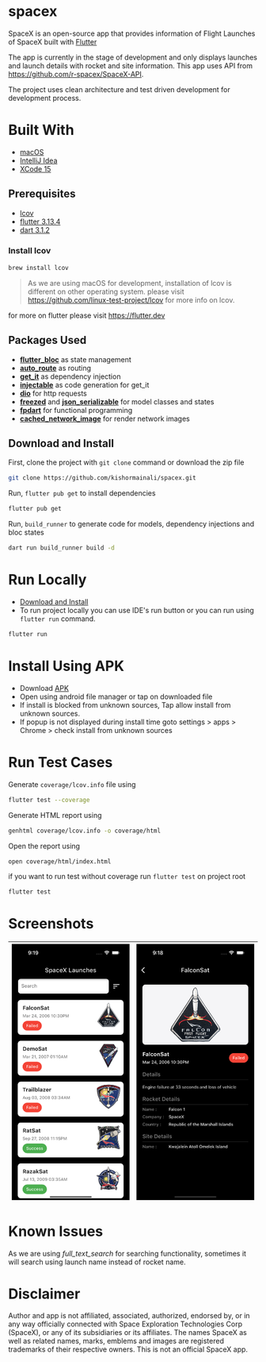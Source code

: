 # spacex

SpaceX is an open-source app that provides information of Flight Launches of SpaceX built with [Flutter](https://flutter.dev)

The app is currently in the stage of development and only displays launches and launch details with rocket and site information. This app uses API from https://github.com/r-spacex/SpaceX-API.

The project uses clean architecture and test driven development for development process.


# Built With
- [macOS](https://www.apple.com/macos/ventura/)
- [IntelliJ Idea](https://www.jetbrains.com/idea/)
- [XCode 15](https://developer.apple.com/xcode/)


## Prerequisites
- [lcov](https://github.com/linux-test-project/lcov)
- [flutter 3.13.4](https://flutter.dev)
- [dart 3.1.2](https://dart.dev)

### Install lcov 
```sh
brew install lcov
```

> As we are using macOS for development, installation of lcov is different on other operating system. please visit https://github.com/linux-test-project/lcov for more info on lcov.

for more on flutter please visit https://flutter.dev

## Packages Used

- **[flutter_bloc](https://pub.dev/packages/flutter_bloc)** as state management
- **[auto_route](https://pub.dev/packages/auto_route)** as routing
- **[get_it](https://pub.dev/packages/get_it)** as dependency injection
- **[injectable](https://pub.dev/packages/injectable)** as code generation for get_it
- **[dio](https://pub.dev/packages/dio)** for http requests
- **[freezed](https://pub.dev/packages/freezed)** and **[json_serializable](https://pub.dev/packages/json_serializable)** for model classes and states
- **[fpdart](https://pub.dev/packages/fpdart)** for functional programming
- **[cached_network_image](https://pub.dev/packages/cached_network_image)** for render network images

## Download and Install

First, clone the project with `git clone` command or download the zip file

```sh
git clone https://github.com/kishormainali/spacex.git
```

Run, `flutter pub get` to install dependencies
```sh
flutter pub get
```

Run, `build_runner` to generate code for models, dependency injections and bloc states

```sh
dart run build_runner build -d
```


# Run Locally
- [Download and Install](#Download-and-Install)
- To run project locally you can use IDE's run button or you can run using `flutter run` command.
```sh
flutter run
```

# Install Using APK

- Download [APK](resources/spacex.apk)
- Open using android file manager or tap on downloaded file
- If install is blocked from unknown sources, Tap allow install from unknown sources.
- If popup is not displayed during install time goto settings > apps > Chrome > check install from unknown sources


# Run Test Cases

Generate `coverage/lcov.info` file using
```sh
flutter test --coverage
```

Generate HTML report using
```sh
genhtml coverage/lcov.info -o coverage/html
```
Open the report using
```sh
open coverage/html/index.html
```

if you want to run test without coverage run `flutter test` on project root
```sh
flutter test
```

# Screenshots

| ![Launces](/resources/list.png) | ![Details](/resources/details.png) |
|-|-|


# Known Issues
As we are using *full_text_search* for searching functionality, sometimes it will search using launch name instead of rocket name.


# Disclaimer
Author and app is not affiliated, associated, authorized, endorsed by, or in any way officially connected with Space Exploration Technologies Corp (SpaceX), or any of its subsidiaries or its affiliates. The names SpaceX as well as related names, marks, emblems and images are registered trademarks of their respective owners. This is not an official SpaceX app.